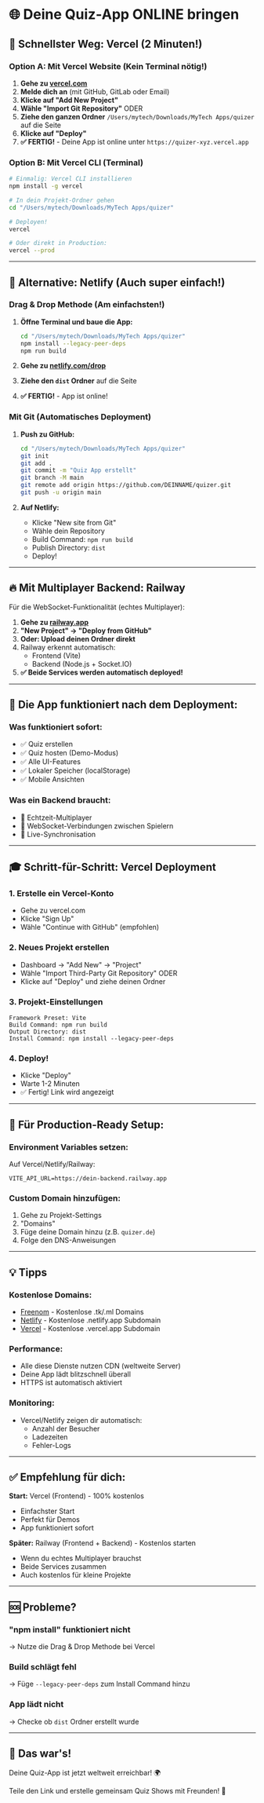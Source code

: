 # 🌐 Deine Quiz-App ONLINE bringen

## 🚀 Schnellster Weg: Vercel (2 Minuten!)

### Option A: Mit Vercel Website (Kein Terminal nötig!)

1. **Gehe zu [vercel.com](https://vercel.com)**
2. **Melde dich an** (mit GitHub, GitLab oder Email)
3. **Klicke auf "Add New Project"**
4. **Wähle "Import Git Repository"** ODER
5. **Ziehe den ganzen Ordner** `/Users/mytech/Downloads/MyTech Apps/quizer` auf die Seite
6. **Klicke auf "Deploy"**
7. **✅ FERTIG!** - Deine App ist online unter `https://quizer-xyz.vercel.app`

### Option B: Mit Vercel CLI (Terminal)

```bash
# Einmalig: Vercel CLI installieren
npm install -g vercel

# In dein Projekt-Ordner gehen
cd "/Users/mytech/Downloads/MyTech Apps/quizer"

# Deployen!
vercel

# Oder direkt in Production:
vercel --prod
```

---

## 🎯 Alternative: Netlify (Auch super einfach!)

### Drag & Drop Methode (Am einfachsten!)

1. **Öffne Terminal und baue die App:**
   ```bash
   cd "/Users/mytech/Downloads/MyTech Apps/quizer"
   npm install --legacy-peer-deps
   npm run build
   ```

2. **Gehe zu [netlify.com/drop](https://app.netlify.com/drop)**

3. **Ziehe den `dist` Ordner** auf die Seite

4. **✅ FERTIG!** - App ist online!

### Mit Git (Automatisches Deployment)

1. **Push zu GitHub:**
   ```bash
   cd "/Users/mytech/Downloads/MyTech Apps/quizer"
   git init
   git add .
   git commit -m "Quiz App erstellt"
   git branch -M main
   git remote add origin https://github.com/DEINNAME/quizer.git
   git push -u origin main
   ```

2. **Auf Netlify:**
   - Klicke "New site from Git"
   - Wähle dein Repository
   - Build Command: `npm run build`
   - Publish Directory: `dist`
   - Deploy!

---

## 🔥 Mit Multiplayer Backend: Railway

Für die WebSocket-Funktionalität (echtes Multiplayer):

1. **Gehe zu [railway.app](https://railway.app)**
2. **"New Project" → "Deploy from GitHub"**
3. **Oder: Upload deinen Ordner direkt**
4. Railway erkennt automatisch:
   - Frontend (Vite)
   - Backend (Node.js + Socket.IO)
5. **✅ Beide Services werden automatisch deployed!**

---

## 📱 Die App funktioniert nach dem Deployment:

### Was funktioniert sofort:
- ✅ Quiz erstellen
- ✅ Quiz hosten (Demo-Modus)
- ✅ Alle UI-Features
- ✅ Lokaler Speicher (localStorage)
- ✅ Mobile Ansichten

### Was ein Backend braucht:
- 🔄 Echtzeit-Multiplayer
- 🔄 WebSocket-Verbindungen zwischen Spielern
- 🔄 Live-Synchronisation

---

## 🎓 Schritt-für-Schritt: Vercel Deployment

### 1. Erstelle ein Vercel-Konto
- Gehe zu vercel.com
- Klicke "Sign Up"
- Wähle "Continue with GitHub" (empfohlen)

### 2. Neues Projekt erstellen
- Dashboard → "Add New" → "Project"
- Wähle "Import Third-Party Git Repository" ODER
- Klicke auf "Deploy" und ziehe deinen Ordner

### 3. Projekt-Einstellungen
```
Framework Preset: Vite
Build Command: npm run build
Output Directory: dist
Install Command: npm install --legacy-peer-deps
```

### 4. Deploy!
- Klicke "Deploy"
- Warte 1-2 Minuten
- ✅ Fertig! Link wird angezeigt

---

## 🌟 Für Production-Ready Setup:

### Environment Variables setzen:
Auf Vercel/Netlify/Railway:
```
VITE_API_URL=https://dein-backend.railway.app
```

### Custom Domain hinzufügen:
1. Gehe zu Projekt-Settings
2. "Domains"
3. Füge deine Domain hinzu (z.B. `quizer.de`)
4. Folge den DNS-Anweisungen

---

## 💡 Tipps

### Kostenlose Domains:
- [Freenom](https://www.freenom.com) - Kostenlose .tk/.ml Domains
- [Netlify](https://netlify.com) - Kostenlose .netlify.app Subdomain
- [Vercel](https://vercel.com) - Kostenlose .vercel.app Subdomain

### Performance:
- Alle diese Dienste nutzen CDN (weltweite Server)
- Deine App lädt blitzschnell überall
- HTTPS ist automatisch aktiviert

### Monitoring:
- Vercel/Netlify zeigen dir automatisch:
  - Anzahl der Besucher
  - Ladezeiten
  - Fehler-Logs

---

## ✅ Empfehlung für dich:

**Start:** Vercel (Frontend) - 100% kostenlos
- Einfachster Start
- Perfekt für Demos
- App funktioniert sofort

**Später:** Railway (Frontend + Backend) - Kostenlos starten
- Wenn du echtes Multiplayer brauchst
- Beide Services zusammen
- Auch kostenlos für kleine Projekte

---

## 🆘 Probleme?

### "npm install" funktioniert nicht
→ Nutze die Drag & Drop Methode bei Vercel

### Build schlägt fehl
→ Füge `--legacy-peer-deps` zum Install Command hinzu

### App lädt nicht
→ Checke ob `dist` Ordner erstellt wurde

---

## 🎉 Das war's!

Deine Quiz-App ist jetzt weltweit erreichbar! 🌍

Teile den Link und erstelle gemeinsam Quiz Shows mit Freunden! 🎊
